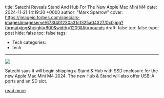 title: Satechi Reveals Stand And Hub For The New Apple Mac Mini M4
date: 2024-11-21 14:19:30 +0000
author: "Mark Sparrow"
cover: https://imageio.forbes.com/specials-images/imageserve/673f401230a31c1325a04327/0x0.jpg?format=jpg&height=600&width=1200&fit=bounds
draft: false
top: false
type: post
hide: false
toc: false
tags:
  - Tech
categories:
  - tech
---

![](https://imageio.forbes.com/specials-images/imageserve/673f401230a31c1325a04327/0x0.jpg?format=jpg&height=600&width=1200&fit=bounds)

Satechi says it will begin shipping a Stand & Hub with SSD enclosure for the new Apple Mac Mini M4 2024. The new Hub & Stand will also offer USB-A ports and an SD slot.

[read more](https://www.forbes.com/sites/marksparrow/2024/11/21/satechi-reveals-stand-and-hub-for-the-new-apple-mac-mini-m4/)
